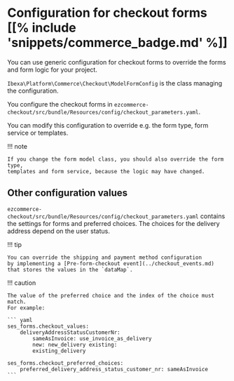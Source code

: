 # Configuration for checkout forms [[% include 'snippets/commerce_badge.md' %]]

You can use generic configuration for checkout forms to override the forms and form logic for your project.

`Ibexa\Platform\Commerce\Checkout\ModelFormConfig` is the class managing the configuration.

You configure the checkout forms in `ezcommerce-checkout/src/bundle/Resources/config/checkout_parameters.yaml`.

You can modify this configuration to override e.g. the form type, form service or templates.

!!! note

    If you change the form model class, you should also override the form type,
    templates and form service, because the logic may have changed.

## Other configuration values

`ezcommerce-checkout/src/bundle/Resources/config/checkout_parameters.yaml` contains the settings for forms and preferred choices.
The choices for the delivery address depend on the user status.

!!! tip

    You can override the shipping and payment method configuration
    by implementing a [Pre-form-checkout event](../checkout_events.md) that stores the values in the `dataMap`.

!!! caution

    The value of the preferred choice and the index of the choice must match.
    For example:

    ``` yaml
    ses_forms.checkout_values:
        deliveryAddressStatusCustomerNr:
            sameAsInvoice: use_invoice_as_delivery
            new: new_delivery existing:
            existing_delivery

    ses_forms.checkout_preferred_choices:
        preferred_delivery_address_status_customer_nr: sameAsInvoice
    ```
